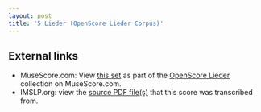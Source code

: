 ```yaml
---
layout: post
title: '5 Lieder (OpenScore Lieder Corpus)'
---
```


## External links

- MuseScore.com: View [this set] as part of the [OpenScore Lieder] collection on MuseScore.com.
- IMSLP.org: view the [source PDF file(s)][IMSLP] that this score was transcribed from.

[IMSLP]: https://imslp.org/wiki/Special:ReverseLookup/192839
[this set]: https://musescore.com/openscore-lieder-corpus/sets/5103253
[OpenScore Lieder]: https://musescore.com/openscore-lieder-corpus
